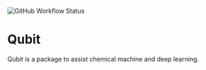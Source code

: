 ![GitHub Workflow Status](https://img.shields.io/github/workflow/status/Xergon-sci/Qubit/Continuous%20Integration?style=for-the-badge)

# Qubit
Qubit is a package to assist chemical machine and deep learning.
